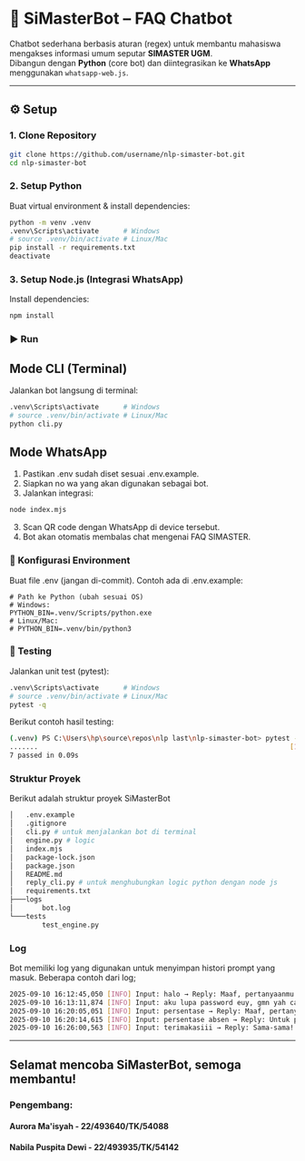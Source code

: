 # 🤖 SiMasterBot – FAQ Chatbot

Chatbot sederhana berbasis aturan (regex) untuk membantu mahasiswa mengakses informasi umum seputar **SIMASTER UGM**.  
Dibangun dengan **Python** (core bot) dan diintegrasikan ke **WhatsApp** menggunakan `whatsapp-web.js`.

---

## ⚙️ Setup

### 1. Clone Repository
```bash
git clone https://github.com/username/nlp-simaster-bot.git
cd nlp-simaster-bot
```

### 2. Setup Python
Buat virtual environment & install dependencies:
```bash
python -m venv .venv
.venv\Scripts\activate      # Windows
# source .venv/bin/activate # Linux/Mac
pip install -r requirements.txt
deactivate
```

### 3. Setup Node.js (Integrasi WhatsApp)
Install dependencies:
```bash
npm install
```

### ▶️ Run
## Mode CLI (Terminal)
Jalankan bot langsung di terminal:
```bash
.venv\Scripts\activate      # Windows
# source .venv/bin/activate # Linux/Mac
python cli.py
```

## Mode WhatsApp
1. Pastikan .env sudah diset sesuai .env.example.
2. Siapkan no wa yang akan digunakan sebagai bot.
3. Jalankan integrasi:
```bash
node index.mjs
```
3. Scan QR code dengan WhatsApp di device tersebut.
4. Bot akan otomatis membalas chat mengenai FAQ SIMASTER.

### 🔑 Konfigurasi Environment
Buat file .env (jangan di-commit). Contoh ada di .env.example:
```env
# Path ke Python (ubah sesuai OS)
# Windows:
PYTHON_BIN=.venv/Scripts/python.exe
# Linux/Mac:
# PYTHON_BIN=.venv/bin/python3
```

### 🧪 Testing
Jalankan unit test (pytest):
```bash
.venv\Scripts\activate      # Windows
# source .venv/bin/activate # Linux/Mac
pytest -q
```
Berikut contoh hasil testing:
```bash
(.venv) PS C:\Users\hp\source\repos\nlp last\nlp-simaster-bot> pytest -q
.......                                                              [100%]
7 passed in 0.09s
```

### Struktur Proyek
Berikut adalah struktur proyek SiMasterBot
```bash
│   .env.example
│   .gitignore
│   cli.py # untuk menjalankan bot di terminal
│   engine.py # logic
│   index.mjs
│   package-lock.json
│   package.json
│   README.md
│   reply_cli.py # untuk menghubungkan logic python dengan node js
│   requirements.txt
├───logs
│       bot.log
└───tests
        test_engine.py
```

### Log
Bot memiliki log yang digunakan untuk menyimpan histori prompt yang masuk. Beberapa contoh dari log;
```bash
2025-09-10 16:12:45,050 [INFO] Input: halo → Reply: Maaf, pertanyaanmu belum ada di FAQ. Cek portal Simaster atau hubungi admin.
2025-09-10 16:13:11,874 [INFO] Input: aku lupa password euy, gmn yah cara gantinya → Reply: Jika lupa password, tekan tombol 'Lupa Kata Sandi' di login page SIMASTER, lalu cek email mahasiswa.
2025-09-10 16:20:05,051 [INFO] Input: persentase → Reply: Maaf, pertanyaanmu belum ada di FAQ. Cek portal Simaster atau hubungi admin.
2025-09-10 16:20:14,615 [INFO] Input: persentase absen → Reply: Untuk presensi, pilih menu Perkuliahan → Presensi → scan QR code di kelas. Aktifkan GPS. Jika gagal, gunakan menu Klaim Presensi.
2025-09-10 16:26:00,563 [INFO] Input: terimakasiii → Reply: Sama-sama! Semoga membantu ya. 👍
```

---

## Selamat mencoba SiMasterBot, semoga membantu!

### Pengembang: 
#### Aurora Ma'isyah - 22/493640/TK/54088
#### Nabila Puspita Dewi - 22/493935/TK/54142




